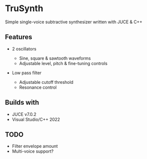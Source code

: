# TruSynth
Simple single-voice subtractive synthesizer written with JUCE &amp; C++

## Features
- 2 oscillators
  - Sine, square & sawtooth waveforms
  - Adjustable level, pitch & fine-tuning controls
  
- Low pass filter
  - Adjustable cutoff threshold
  - Resonance control

## Builds with
- JUCE v7.0.2
- Visual Studio/C++ 2022

## TODO
- Filter envelope amount
- Multi-voice support?
